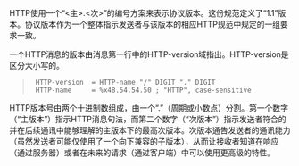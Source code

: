 HTTP使用一个“<主>.<次>”的编号方案来表示协议版本。这份规范定义了“1.1”版本。协议版本作为一个整体指示发送者与该版本的相应HTTP规范中规定的一组要求一致。

一个HTTP消息的版本由消息第一行中的HTTP-version域指出。HTTP-version是区分大小写的。

> ```
>  HTTP-version  = HTTP-name "/" DIGIT "." DIGIT
>  HTTP-name     = %x48.54.54.50 ; "HTTP", case-sensitive
> ```

HTTP版本号由两个十进制数组成，由一个“.”（周期或小数点）分割。第一个数字（“主版本”）指示HTTP消息句法，而第二个数字（“次版本”）指示发送者符合的并在后续通讯中能够理解的主版本下的最高次版本。次版本通告发送者的通讯能力（虽然发送者可能仅使用了一个向下兼容的子版本），从而让接收者知道在响应（通过服务器）或者在未来的请求（通过客户端）中可以使用更高级的特性。

